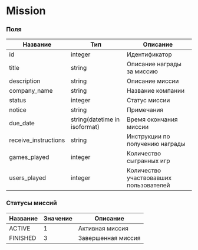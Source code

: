 # Mission

### Поля

Название |   Тип                        | Описание         
---------|------------------------------|------------------
id       | integer                      |Идентификатор
title    | string						|Описание награды за миссию
description | string					|Описание миссии
company_name | string					|Название компании
status 	 | integer						|Статус миссии
notice   | string						|Примечания
due_date | string(datetime in isoformat)|Время окончания миссии
receive_instructions | string			|Инструкции по получению награды
games_played | integer					|Количество сыгранных игр
users_played | integer					|Количество участвовавших пользователей

### Статусы миссий

Название | Значение | Описание
---------|----------|----------
ACTIVE  | 1 | Активная миссия
FINISHED  | 3 | Завершенная миссия